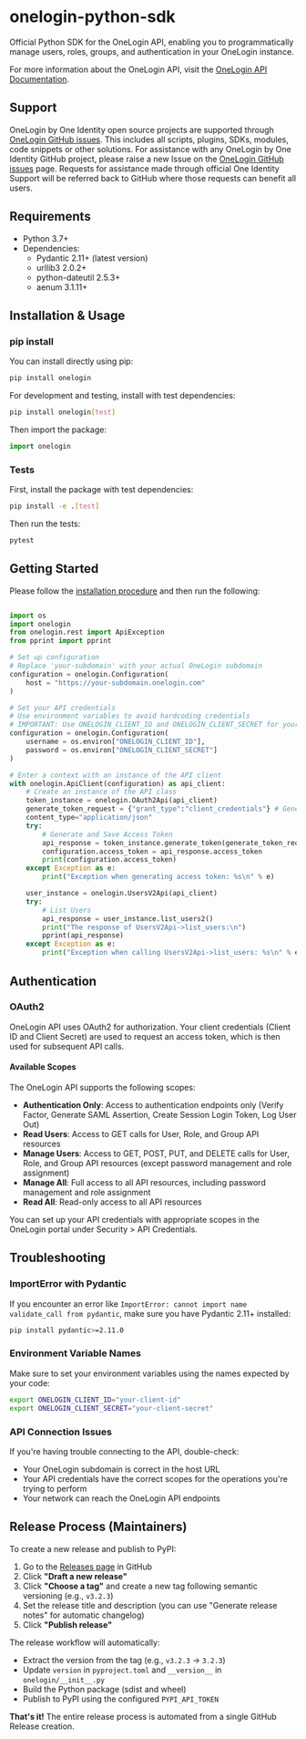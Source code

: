 # onelogin-python-sdk

Official Python SDK for the OneLogin API, enabling you to programmatically manage users, roles, groups, and authentication in your OneLogin instance.

For more information about the OneLogin API, visit the [OneLogin API Documentation](https://developers.onelogin.com/api-docs/2/getting-started/dev-overview).

## Support
OneLogin by One Identity open source projects are supported through [OneLogin GitHub issues](https://github.com/onelogin/onelogin-python-sdk/issues). This includes all scripts, plugins, SDKs, modules, code snippets or other solutions. For assistance with any OneLogin by One Identity GitHub project, please raise a new Issue on the [OneLogin GitHub issues](https://github.com/onelogin/onelogin-python-sdk/issues) page. Requests for assistance made through official One Identity Support will be referred back to GitHub where those requests can benefit all users.

## Requirements

- Python 3.7+
- Dependencies:
  - Pydantic 2.11+ (latest version)
  - urllib3 2.0.2+
  - python-dateutil 2.5.3+
  - aenum 3.1.11+

## Installation & Usage

### pip install

You can install directly using pip:

```sh
pip install onelogin
```

For development and testing, install with test dependencies:

```sh
pip install onelogin[test]
```

Then import the package:

```python
import onelogin
```

### Tests

First, install the package with test dependencies:

```sh
pip install -e .[test]
```

Then run the tests:

```sh
pytest
```

## Getting Started

Please follow the [installation procedure](#installation--usage) and then run the following:

```python

import os
import onelogin
from onelogin.rest import ApiException
from pprint import pprint

# Set up configuration
# Replace 'your-subdomain' with your actual OneLogin subdomain
configuration = onelogin.Configuration(
    host = "https://your-subdomain.onelogin.com"
)

# Set your API credentials
# Use environment variables to avoid hardcoding credentials
# IMPORTANT: Use ONELOGIN_CLIENT_ID and ONELOGIN_CLIENT_SECRET for your environment variables
configuration = onelogin.Configuration(
    username = os.environ["ONELOGIN_CLIENT_ID"],
    password = os.environ["ONELOGIN_CLIENT_SECRET"]
)

# Enter a context with an instance of the API client
with onelogin.ApiClient(configuration) as api_client:
    # Create an instance of the API class
    token_instance = onelogin.OAuth2Api(api_client)
    generate_token_request = {"grant_type":"client_credentials"} # GenerateTokenRequest | Request Body to Generate OAuth Token
    content_type="application/json"
    try:
        # Generate and Save Access Token
        api_response = token_instance.generate_token(generate_token_request, content_type=content_type)
        configuration.access_token = api_response.access_token
        print(configuration.access_token)
    except Exception as e:
        print("Exception when generating access token: %s\n" % e)

    user_instance = onelogin.UsersV2Api(api_client)
    try:
        # List Users
        api_response = user_instance.list_users2()
        print("The response of UsersV2Api->list_users:\n")
        pprint(api_response)
    except Exception as e:
        print("Exception when calling UsersV2Api->list_users: %s\n" % e)


```

## Authentication

### OAuth2

OneLogin API uses OAuth2 for authorization. Your client credentials (Client ID and Client Secret) are used to request an access token, which is then used for subsequent API calls.

#### Available Scopes

The OneLogin API supports the following scopes:

- **Authentication Only**: Access to authentication endpoints only (Verify Factor, Generate SAML Assertion, Create Session Login Token, Log User Out)
- **Read Users**: Access to GET calls for User, Role, and Group API resources
- **Manage Users**: Access to GET, POST, PUT, and DELETE calls for User, Role, and Group API resources (except password management and role assignment)
- **Manage All**: Full access to all API resources, including password management and role assignment
- **Read All**: Read-only access to all API resources

You can set up your API credentials with appropriate scopes in the OneLogin portal under Security > API Credentials.

## Troubleshooting

### ImportError with Pydantic
If you encounter an error like `ImportError: cannot import name validate_call from pydantic`, make sure you have Pydantic 2.11+ installed:

```sh
pip install pydantic>=2.11.0
```

### Environment Variable Names
Make sure to set your environment variables using the names expected by your code:

```sh
export ONELOGIN_CLIENT_ID="your-client-id"
export ONELOGIN_CLIENT_SECRET="your-client-secret"
```

### API Connection Issues
If you're having trouble connecting to the API, double-check:
- Your OneLogin subdomain is correct in the host URL
- Your API credentials have the correct scopes for the operations you're trying to perform
- Your network can reach the OneLogin API endpoints

## Release Process (Maintainers)

To create a new release and publish to PyPI:

1. Go to the [Releases page](../../releases) in GitHub
2. Click **"Draft a new release"**
3. Click **"Choose a tag"** and create a new tag following semantic versioning (e.g., `v3.2.3`)
4. Set the release title and description (you can use "Generate release notes" for automatic changelog)
5. Click **"Publish release"**

The release workflow will automatically:
- Extract the version from the tag (e.g., `v3.2.3` → `3.2.3`)
- Update `version` in `pyproject.toml` and `__version__` in `onelogin/__init__.py`
- Build the Python package (sdist and wheel)
- Publish to PyPI using the configured `PYPI_API_TOKEN`

**That's it!** The entire release process is automated from a single GitHub Release creation.
